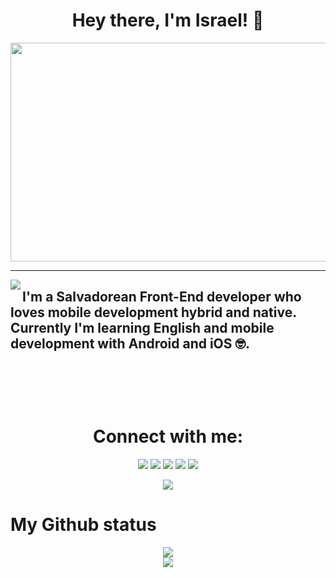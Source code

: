 <div align="center">
  
  # Hey there, I'm Israel! 👋
  
  <img
    src="./gif.gif"
    width="600px"
    height="350px"
  />
  
  <hr />
  
  <img align="left" src="https://media.tenor.com/images/192d331a71371d9356cb84d2b26ed59d/tenor.gif" />
  
  <h2 align="left">
    I'm a Salvadorean Front-End developer who loves mobile development hybrid and native. Currently I'm learning English and mobile development with Android and iOS     🤓.
  <h2>

  <!-- <img src="./hey.gif"  /> -->
  
  <br/>
  <br/>
  
  # Connect with me:
  
  [<img src="https://img.shields.io/badge/linkedin-%230077B5.svg?&style=for-the-badge&logo=linkedin&logoColor=white">](https://www.linkedin.com/in/iKronyck/)
  [<img src="https://img.shields.io/badge/twitter-%231DA1F2.svg?&style=for-the-badge&logo=twitter&logoColor=white">](https://twitter.com/iKronyck)
  [<img src="https://img.shields.io/badge/instagram-%23E4405F.svg?&style=for-the-badge&logo=instagram&logoColor=white">](https://www.instagram.com/iKronyck/)
  [<img src="https://img.shields.io/badge/facebook-%231877F2.svg?&style=for-the-badge&logo=facebook&logoColor=white">](https://www.facebook.com/iKronyck)
  [<img src="https://img.shields.io/badge/Portfolio-%23000000.svg?&style=for-the-badge&logo=google%20chrome&logoColor=white">](https://iKronyck.github.io/)
  
  <img
    src="https://github-readme-stackoverflow.vercel.app/?userID=9324183"
  />
   
</div>

# My Github status

<p align = "center">
  <img
       src="https://github-readme-stats.vercel.app/api?username=iKronyck&show_icons=true&&bg_color=30,18132b,292e50,c53160&title_color=fff&text_color=fff&line_height=33&icon_color=47b699" />
  
  <br/>
  
  <img src = "https://github-readme-stats.vercel.app/api/top-langs/?username=iKronyck&hide_langs_below=.25&bg_color=30,18132b,292e50,c53160&title_color=fff&text_color=fff&line_height=33&icon_color=47b699&layout=compact">
</p>

<!-- <img src="https://profile-counter.glitch.me/iKronyck/count.svg" alt="Hello world" /> -->
